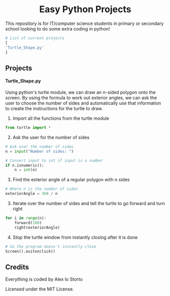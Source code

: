 <h1 align="center">Easy Python Projects</h1>

This repository is for IT/computer science students in primary or secondary school looking to do some extra coding in python! 

``` python
# List of current projects
[
'Turtle_Shape.py'
]
```

## Projects

#### Turtle_Shape.py

Using python's turtle module, we can draw an n-sided polygon onto the screen. By using the formula to work out exterior angles, we can ask the user to choose the number of sides and automatically use that information to create the instructions for the turtle to draw.

1) Import all the functions from the turtle module

``` python
from turtle import *
```

2) Ask the user for the number of sides

``` python
# Ask user the number of sides
n = input("Number of sides: ")

# Convert input to int if input is a number
if n.isnumeric():
    n = int(n)
```
3) Find the exterior angle of a regular polygon with n sides

``` python
# Where n is the number of sides
exteriorAngle = 360 / n
```

3) Iterate over the number of sides and tell the turtle to go forward and turn right

``` python
for i in range(n):
    forward(100)
    right(exteriorAngle)
```

4) Stop the turtle window from instantly closing after it is done

``` python
# So the program doesn't instantly close
Screen().exitonclick()
```

## Credits 

Everything is coded by Alex lo Storto

Licensed under the MIT License.
